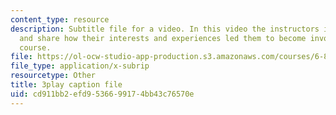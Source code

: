 ```yaml
---
content_type: resource
description: Subtitle file for a video. In this video the instructors introduce themselves
  and share how their interests and experiences led them to become involved with the
  course.
file: https://ol-ocw-studio-app-production.s3.amazonaws.com/courses/6-811-principles-and-practice-of-assistive-technology-fall-2014/cd911bb2efd9536699174bb43c76570e_yqrQ9dKPV78.vtt
file_type: application/x-subrip
resourcetype: Other
title: 3play caption file
uid: cd911bb2-efd9-5366-9917-4bb43c76570e
---
```

